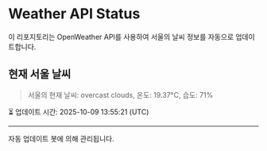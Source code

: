 
# Weather API Status

이 리포지토리는 OpenWeather API를 사용하여 서울의 날씨 정보를 자동으로 업데이트합니다.

## 현재 서울 날씨
> 서울의 현재 날씨: overcast clouds, 온도: 19.37°C, 습도: 71%

⏳ 업데이트 시간: 2025-10-09 13:55:21 (UTC)

---
자동 업데이트 봇에 의해 관리됩니다.

